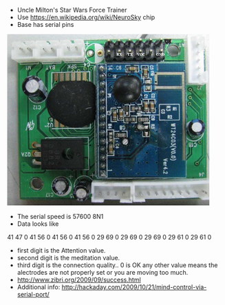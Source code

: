 * Uncle Milton's Star Wars Force Trainer
* Use https://en.wikipedia.org/wiki/NeuroSky chip
* Base has serial pins 

![Base station pins](force-trainer-base-unit-pcb.jpg)

* The serial speed is 57600 8N1
* Data looks like

41 47 0
41 56 0
41 56 0
41 56 0
29 69 0
29 69 0
29 69 0
29 61 0
29 61 0

* first digit is the Attention value.
* second digit is the meditation value.
* third digit is the connection quality.. 0 is OK any other value means the alectrodes are not properly set or you are moving too much.
* http://www.zibri.org/2009/09/success.html
* Additional info: http://hackaday.com/2009/10/21/mind-control-via-serial-port/ 